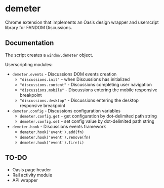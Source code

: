 # demeter
Chrome extension that implements an Oasis design wrapper and userscript library for FANDOM Discussions.

## Documentation
The script creates a `window.demeter` object.

Userscripting modules:
* `demeter.events` - Discussions DOM events creation
  * `"discussions.init"` - when Discussions has initialized
  * `"discussions.content"` - Discussions completing user navigation
  * `"discussions.mobile"` - Discussions entering the mobile responsive breakpoint
  * `"discussions.desktop"` - Discussions entering the desktop responsive breakpoint
* `demeter.config` - Discussions configuration variables
  * `demeter.config.get` - get configuration by dot-delimited path string
  * `demeter.config.set` - set config value by dot-delimited path string
* `demeter.hook` - Discussions events framework
  * `demeter.hook('event').add(fn)`
  * `demeter.hook('event').remove(fn)`
  * `demeter.hook('event').fire(i)`

## TO-DO
* Oasis page header
* Rail activity module
* API wrapper